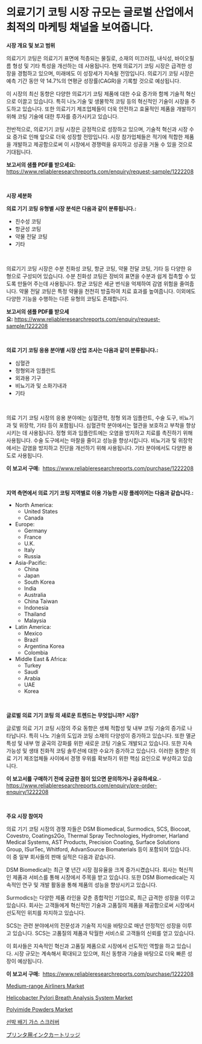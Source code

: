 <p><h1>의료기기 코팅 시장 규모는 글로벌 산업에서 최적의 마케팅 채널을 보여줍니다.</h1></p><p><strong>시장 개요 및 보고 범위</strong></p>
<p><p>의료기기 코팅은 의료기기 표면에 적층되는 물질로, 소재의 미끄러짐, 내식성, 바이오필름 형성 및 기타 특성을 개선하는 데 사용됩니다. 현재 의료기기 코팅 시장은 급격한 성장을 경험하고 있으며, 미래에도 이 성장세가 지속될 전망입니다. 의료기기 코팅 시장은 예측 기간 동안 약 14.7%의 연평균 성장률(CAGR)을 기록할 것으로 예상됩니다.</p><p>이 시장의 최신 동향은 다양한 의료기기 코팅 제품에 대한 수요 증가와 함께 기술적 혁신으로 이끌고 있습니다. 특히 나노기술 및 생물학적 코팅 등의 혁신적인 기술이 시장을 주도하고 있습니다. 또한 의료기기 제조업체들이 더욱 안전하고 효율적인 제품을 개발하기 위해 코팅 기술에 대한 투자를 증가시키고 있습니다.</p><p>전반적으로, 의료기기 코팅 시장은 긍정적으로 성장하고 있으며, 기술적 혁신과 시장 수요 증가로 인해 앞으로 더욱 성장할 전망입니다. 시장 참가업체들은 적기에 적합한 제품을 개발하고 제공함으로써 이 시장에서 경쟁력을 유지하고 성공을 거둘 수 있을 것으로 기대됩니다.</p></p>
<p><strong>보고서의 샘플 PDF를 받으세요:</strong> <a href="https://www.reliableresearchreports.com/enquiry/request-sample/1222208">https://www.reliableresearchreports.com/enquiry/request-sample/1222208</a></p>
<p>&nbsp;</p>
<p><strong>시장 세분화</strong></p>
<p><strong>의료 기기 코팅 유형별 시장 분석은 다음과 같이 분류됩니다.:</strong></p>
<p><ul><li>친수성 코팅</li><li>항균성 코팅</li><li>약물 전달 코팅</li><li>기타</li></ul></p>
<p>&nbsp;</p>
<p><p>의료기기 코팅 시장은 수분 친화성 코팅, 항균 코팅, 약물 전달 코팅, 기타 등 다양한 유형으로 구성되어 있습니다. 수분 친화성 코팅은 장비의 표면을 수분과 쉽게 접촉할 수 있도록 만들어 주는데 사용됩니다. 항균 코팅은 세균 번식을 억제하여 감염 위험을 줄여줍니다. 약물 전달 코팅은 특정 약물을 천천히 방출하여 치료 효과를 높여줍니다. 이외에도 다양한 기능을 수행하는 다른 유형의 코팅도 존재합니다.</p></p>
<p><strong>보고서의 샘플 PDF를 받으세요:</strong>&nbsp;<a href="https://www.reliableresearchreports.com/enquiry/request-sample/1222208">https://www.reliableresearchreports.com/enquiry/request-sample/1222208</a></p>
<p>&nbsp;</p>
<p><strong> 의료 기기 코팅 응용 분야별 시장 산업 조사는 다음과 같이 분류됩니다.:</strong></p>
<p><ul><li>심혈관</li><li>정형외과 임플란트</li><li>외과용 기구</li><li>비뇨기과 및 소화기내과</li><li>기타</li></ul></p>
<p>&nbsp;</p>
<p><p>의료 기기 코팅 시장의 응용 분야에는 심혈관학, 정형 외과 임플란트, 수술 도구, 비뇨기과 및 위장학, 기타 등이 포함됩니다. 심혈관학 분야에서는 혈관을 보호하고 부착을 향상시키는 데 사용됩니다. 정형 외과 임플란트에는 오염을 방지하고 치료를 촉진하기 위해 사용됩니다. 수술 도구에서는 마찰을 줄이고 성능을 향상시킵니다. 비뇨기과 및 위장학에서는 감염을 방지하고 진단을 개선하기 위해 사용됩니다. 기타 분야에서도 다양한 용도로 사용됩니다.</p></p>
<p><strong>이 보고서 구매:</strong>&nbsp; <a href="https://www.reliableresearchreports.com/purchase/1222208">https://www.reliableresearchreports.com/purchase/1222208</a></p>
<p>&nbsp;</p>
<p><strong>지역 측면에서 의료 기기 코팅 지역별로 이용 가능한 시장 플레이어는 다음과 같습니다.:</strong></p>
<p><ul>
    <li>
        North America:
        <ul>
            <li>United States</li>
            <li>Canada</li>
        </ul>
    </li>
    <li>
        Europe:
        <ul>
            <li>Germany</li>
            <li>France</li>
            <li>U.K.</li>
            <li>Italy</li>
            <li>Russia</li>
        </ul>
    </li>
    <li>
        Asia-Pacific:
        <ul>
            <li>China</li>
            <li>Japan</li>
            <li>South Korea</li>
            <li>India</li>
            <li>Australia</li>
            <li>China Taiwan</li>
            <li>Indonesia</li>
            <li>Thailand</li>
            <li>Malaysia</li>
        </ul>
    </li>
    <li>
        Latin America:
        <ul>
            <li>Mexico</li>
            <li>Brazil</li>
            <li>Argentina Korea</li>
            <li>Colombia</li>
        </ul>
    </li>
    <li>
        Middle East & Africa:
        <ul>
            <li>Turkey</li>
            <li>Saudi</li>
            <li>Arabia</li>
            <li>UAE</li>
            <li>Korea</li>
        </ul>
    </li>
    </ul></p>
<p>&nbsp;</p>
<p><strong>글로벌 의료 기기 코팅 의 새로운 트렌드는 무엇입니까? 시장?</strong></p>
<p><p>글로벌 의료 기기 코팅 시장의 주요 동향은 생체 적합성 및 내부 코팅 기술의 증가로 나타납니다. 특히 나노 기술의 도입과 코팅 소재의 다양성이 증가하고 있습니다. 또한 멸균 특성 및 내부 멍 굴곡의 강화를 위한 새로운 코팅 기술도 개발되고 있습니다. 또한 지속 가능성 및 생태 친화적 코팅 솔루션에 대한 수요가 증가하고 있습니다. 이러한 동향은 의료 기기 제조업체들 사이에서 경쟁 우위를 확보하기 위한 핵심 요인으로 부상하고 있습니다.</p></p>
<p><strong>이 보고서를 구매하기 전에 궁금한 점이 있으면 문의하거나 공유하세요.</strong>- <a href="https://www.reliableresearchreports.com/enquiry/pre-order-enquiry/1222208">https://www.reliableresearchreports.com/enquiry/pre-order-enquiry/1222208</a></p>
<p>&nbsp;</p>
<p><strong>주요 시장 참여자</strong></p>
<p><p>의료 기기 코팅 시장의 경쟁 자들은 DSM Biomedical, Surmodics, SCS, Biocoat, Covestro, Coatings2Go, Thermal Spray Technologies, Hydromer, Harland Medical Systems, AST Products, Precision Coating, Surface Solutions Group, ISurTec, Whitford, AdvanSource Biomaterials 등이 포함되어 있습니다. 이 중 일부 회사들의 판매 실적은 다음과 같습니다.</p><p>DSM Biomedical는 최근 몇 년간 시장 점유율을 크게 증가시켰습니다. 회사는 혁신적인 제품과 서비스를 통해 시장에서 주목을 받고 있습니다. 또한 DSM Biomedical는 지속적인 연구 및 개발 활동을 통해 제품의 성능을 향상시키고 있습니다.</p><p>Surmodics는 다양한 제품 라인을 갖춘 종합적인 기업으로, 최근 급격한 성장을 이루고 있습니다. 회사는 고객들에게 혁신적인 기술과 고품질의 제품을 제공함으로써 시장에서 선도적인 위치를 차지하고 있습니다.</p><p>SCS는 관련 분야에서의 전문성과 기술적 지식을 바탕으로 매년 안정적인 성장을 이루고 있습니다. SCS는 고품질의 제품과 탁월한 서비스로 고객들의 신뢰를 얻고 있습니다.</p><p>이 회사들은 지속적인 혁신과 고품질 제품으로 시장에서 선도적인 역할을 하고 있습니다. 시장 규모는 계속해서 확대되고 있으며, 최신 동향과 기술을 바탕으로 더욱 빠른 성장이 예상됩니다.</p></p>
<p><strong>이 보고서 구매:</strong>&nbsp;&nbsp;<a href="https://www.reliableresearchreports.com/purchase/1222208">https://www.reliableresearchreports.com/purchase/1222208</a></p>
<p><p><a href="https://github.com/BryceTownsendr/Market-Research-Report-List-3/blob/main/medium-range-airliners-market.md">Medium-range Airliners Market</a></p><p><a href="https://issuu.com/reportprime-2/docs/helicobacter-pylori-breath-analysis-system-market-">Helicobacter Pylori Breath Analysis System Market</a></p><p><a href="https://mire-aunt-385.notion.site/Polyimide-Powders-Market-with-the-goal-of-estimating-the-market-size-and-future-growth-potential-of--cd60bcbdb4874eefa76a47b7a2d9b932">Polyimide Powders Market</a></p><p><a href="https://github.com/xvz497517413/Market-Research-Report-List-1/blob/main/6245918188972.md">선박 배기 가스 스크러버</a></p><p><a href="https://medium.com/@brendon65677/%E3%83%97%E3%83%AA%E3%83%B3%E3%82%BF%E3%83%BC%E3%82%A4%E3%83%B3%E3%82%AF%E3%82%AB%E3%83%BC%E3%83%88%E3%83%AA%E3%83%83%E3%82%B8%E5%B8%82%E5%A0%B4%E8%A6%8F%E6%A8%A1-%E5%B8%82%E5%A0%B4%E5%8B%95%E5%90%91%E3%81%8A%E3%82%88%E3%81%B3%E5%B8%82%E5%A0%B4%E4%BA%88%E6%B8%AC-2024%E5%B9%B4%E3%81%8B%E3%82%892031%E5%B9%B4-25786f06c600?postPublishedType=initial">プリンタ用インクカートリッジ</a></p></p>
